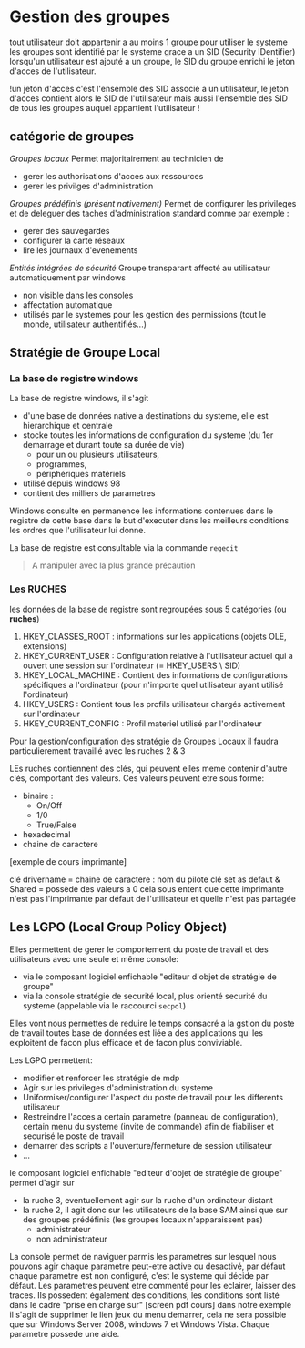 # Gestion des groupes

tout utilisateur doit appartenir a au moins 1 groupe pour utiliser le systeme
les groupes sont identifié par le systeme grace a un SID (Security IDentifier)
lorsqu'un utilisateur est ajouté a un groupe, le SID du groupe enrichi le jeton d'acces de l'utilisateur.

!un jeton d'acces c'est l'ensemble des SID associé a un utilisateur, le jeton d'acces contient alors le SID de l'utilisateur mais aussi l'ensemble des SID de tous les groupes auquel appartient l'utilisateur !

## catégorie de groupes

*Groupes locaux*
Permet majoritairement au technicien de

- gerer les authorisations d'acces aux ressources
- gerer les privilges d'administration

*Groupes prédéfinis (présent nativement)*
Permet de configurer les privileges et de deleguer des taches d'administration standard comme par exemple :

- gerer des sauvegardes
- configurer la carte réseaux
- lire les journaux d'evenements

*Entités intégrées de sécurité*
Groupe transparant affecté au utilisateur automatiquement par windows

- non visible dans les consoles
- affectation automatique
- utilisés par le systemes pour les gestion des permissions (tout le monde, utilisateur authentifiés...)

## Stratégie de Groupe Local

### La base de registre windows

La base de registre windows, il s'agit

- d'une base de données native a destinations du systeme, elle est hierarchique et centrale
- stocke toutes les informations de configuration du systeme (du 1er demarrage et durant toute sa durée de vie)
  - pour un ou plusieurs utilisateurs,
  - programmes,
  - périphériques matériels
- utilisé depuis windows 98
- contient des milliers de parametres

Windows consulte en permanence les informations contenues dans le registre de cette base dans le but d'executer dans les meilleurs conditions les ordres que l'utilisateur lui donne.

La base de registre est consultable via la commande `regedit`

>A manipuler avec la plus grande précaution

### Les RUCHES

les données de la base de registre sont regroupées sous 5 catégories (ou **ruches**)

1. HKEY_CLASSES_ROOT : informations sur les applications (objets OLE, extensions)
2. HKEY_CURRENT_USER : Configuration relative à l'utilisateur actuel qui a ouvert une session sur l'ordinateur
   (= HKEY_USERS \ SID)
3. HKEY_LOCAL_MACHINE : Contient des informations de configurations spécifiques a l'ordinateur (pour n'importe quel utilisateur ayant utilisé l'ordinateur)
4. HKEY_USERS : Contient tous les profils utilisateur chargés activement sur l'ordinateur
5. HKEY_CURRENT_CONFIG : Profil materiel utilisé par l'ordinateur

Pour la gestion/configuration des stratégie de Groupes Locaux il faudra particulierement travaillé avec les ruches 2 & 3

LEs ruches contiennent des clés, qui peuvent elles meme contenir d'autre clés, comportant des valeurs.
Ces valeurs peuvent etre sous forme:

- binaire :
  - On/Off
  - 1/0
  - True/False
- hexadecimal
- chaine de caractere

[exemple de cours imprimante]

clé drivername = chaine de caractere : nom du pilote
clé set as defaut & Shared = possède des valeurs a 0 cela sous entent que cette imprimante n'est pas l'imprimante par défaut de l'utilisateur et quelle n'est pas partagée

## Les LGPO (Local Group Policy Object)

Elles permettent de gerer le comportement du poste de travail et des utilisateurs avec une seule et même console:

- via le composant logiciel enfichable "editeur d'objet de stratégie de groupe"
- via la console stratégie de securité local, plus orienté securité du systeme (appelable via le raccourci `secpol`)

Elles vont nous permettes de reduire le temps consacré a la gstion du poste de travail
toutes base de données est liée a des applications qui les exploitent de facon plus efficace et de facon plus conviviable.

Les LGPO permettent:

- modifier et renforcer les stratégie de mdp
- Agir sur les privileges d'administration du systeme
- Uniformiser/configurer l'aspect du poste de travail pour les differents utilisateur
- Restreindre l'acces a certain parametre (panneau de configuration), certain menu du systeme (invite de commande) afin de fiabiliser et securisé le poste de travail
- demarrer des scripts a l'ouverture/fermeture de session utilisateur
- ...

le composant logiciel enfichable "editeur d'objet de stratégie de groupe" permet d'agir sur

- la ruche 3, eventuellement agir sur la ruche d'un ordinateur distant
- la ruche 2, il agit donc sur les utilisateurs de la base SAM ainsi que sur des groupes prédéfinis (les groupes locaux n'apparaissent pas)
  - administrateur
  - non administrateur

La console permet de naviguer parmis les parametres sur lesquel nous pouvons agir
chaque parametre peut-etre active ou desactivé, par défaut chaque parametre est non configuré, c'est le systeme qui décide par défaut.
Les parametres peuvent etre commenté pour les eclairer, laisser des traces.
Ils possedent également des conditions, les conditions sont listé dans le cadre "prise en charge sur"
[screen pdf cours]
dans notre exemple il s'agit de supprimer le lien jeux du menu demarrer, cela ne sera possible que sur Windows Server 2008, windows 7 et Windows Vista.
Chaque parametre possede une aide.
